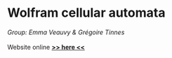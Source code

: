# Wolfram cellular automata
<em>Group: Emma Veauvy & Grégoire Tinnes</em>
<br><br>
Website online [**>> here <<**](https://greg0s.github.io/ia/tp1-cellular-automata/index.html)
